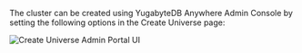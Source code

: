 The cluster can be created using YugabyteDB Anywhere Admin Console by setting the following options in the Create Universe page:

 ![Create Universe Admin Portal UI](/images/explore/tablespaces/geo_distributed_cluster_configuration.png)
